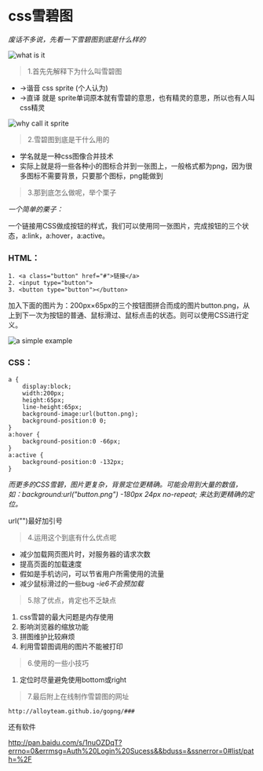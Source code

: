 # css雪碧图

*废话不多说，先看一下雪碧图到底是什么样的*

![what is it](https://github.com/zhoupeng520/Study/blob/master/20170818_%E9%9B%AA%E7%A2%A7%E5%9B%BE%E5%88%86%E4%BA%AB/img/download.png?raw=true)

> 1.首先先解释下为什么叫雪碧图

* ->谐音 css sprite (个人认为)
* ->直译 就是 sprite单词原本就有雪碧的意思，也有精灵的意思，所以也有人叫css精灵

 ![why call it sprite](https://github.com/zhoupeng520/Study/blob/master/20170818_%E9%9B%AA%E7%A2%A7%E5%9B%BE%E5%88%86%E4%BA%AB/img/1.png?raw=true)

 > 2.雪碧图到底是干什么用的
 
* 学名就是一种css图像合并技术
* 实际上就是将一些各种小的图标合并到一张图上，一般格式都为png，因为很多图标不需要背景，只要那个图标，png能做到

> 3.那到底怎么做呢，举个栗子

*一个简单的栗子：*

一个链接用CSS做成按钮的样式，我们可以使用同一张图片，完成按钮的三个状态，a:link，a:hover，a:active。

### HTML：
```
1. <a class="button" href="#">链接</a>
2. <input type="button">
3. <button type="button"></button>
```

加入下面的图片为：200px×65px的三个按钮图拼合而成的图片button.png，从上到下一次为按钮的普通、鼠标滑过、鼠标点击的状态。则可以使用CSS进行定义。

![a simple example](https://github.com/zhoupeng520/Study/raw/master/20170818_%E9%9B%AA%E7%A2%A7%E5%9B%BE%E5%88%86%E4%BA%AB/img/button.png)


### CSS：

```
a {
    display:block; 
    width:200px; 
    height:65px; 
    line-height:65px; 
    background-image:url(button.png);
    background-position:0 0;
}
a:hover {
    background-position:0 -66px; 
}
a:active {
    background-position:0 -132px; 
}
```

*而更多的CSS雪碧，图片更复杂，背景定位更精确。可能会用到大量的数值，如：background:url("button.png") -180px 24px no-repeat; 来达到更精确的定位。*

url("")最好加引号

> 4.运用这个到底有什么优点呢

* 减少加载网页图片时，对服务器的请求次数
* 提高页面的加载速度
* 假如是手机访问，可以节省用户所需使用的流量
* 减少鼠标滑过的一些bug   -*ie6不会预加载*


> 5.除了优点，肯定也不乏缺点

1. css雪碧的最大问题是内存使用
2. 影响浏览器的缩放功能
3. 拼图维护比较麻烦
4. 利用雪碧图调用的图片不能被打印

> 6.使用的一些小技巧

1. 定位时尽量避免使用bottom或right


> 7.最后附上在线制作雪碧图的网址

    http://alloyteam.github.io/gopng/###

还有软件

http://pan.baidu.com/s/1nuOZDqT?errno=0&errmsg=Auth%20Login%20Sucess&&bduss=&ssnerror=0#list/path=%2F












